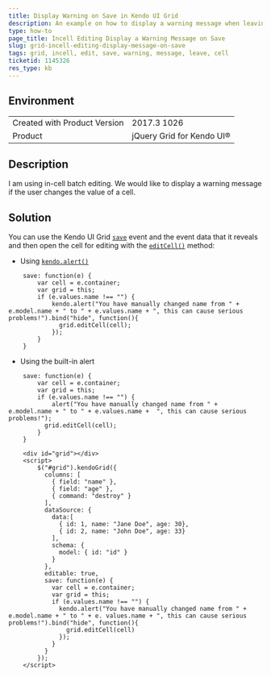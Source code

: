 ```yaml
---
title: Display Warning on Save in Kendo UI Grid
description: An example on how to display a warning message when leaving an edit cell.
type: how-to
page_title: Incell Editing Display a Warning Message on Save
slug: grid-incell-editing-display-message-on-save
tags: grid, incell, edit, save, warning, message, leave, cell
ticketid: 1145326
res_type: kb
---
```


## Environment

<table>
	<tbody>
		<tr>
			<td>Created with Product Version</td>
			<td>2017.3 1026</td>
		</tr>
		<tr>
			<td>Product</td>
			<td>jQuery Grid for Kendo UI®</td>
		</tr>
	</tbody>
</table>


## Description

I am using in-cell batch editing.  We would like to display a warning message if the user changes the value of a cell.

## Solution

You can use the Kendo UI Grid [`save`](/api/javascript/ui/grid/events/save) event and the event data that it reveals and then open the cell for editing with the [`editCell()`](/api/javascript/ui/grid/methods/editcell) method:

- Using [`kendo.alert()`](/api/javascript/kendo/methods/alert)

```
    save: function(e) {
        var cell = e.container;
        var grid = this;
        if (e.values.name !== "") {
            kendo.alert("You have manually changed name from " + e.model.name + " to " + e.values.name + ", this can cause serious problems!").bind("hide", function(){
              grid.editCell(cell);
            });
        } 
    }    
```

- Using the built-in alert

```
    save: function(e) {
        var cell = e.container;
        var grid = this;
        if (e.values.name !== "") {
         	alert("You have manually changed name from " + e.model.name + " to " + e.values.name +  ", this can cause serious problems!");
          grid.editCell(cell);
        } 
    }
```

```dojo
    <div id="grid"></div>
    <script>
        $("#grid").kendoGrid({
          columns: [
            { field: "name" },
            { field: "age" },
            { command: "destroy" }
          ],
          dataSource: {
            data:[
              { id: 1, name: "Jane Doe", age: 30},
              { id: 2, name: "John Doe", age: 33}
            ],
            schema: {
              model: { id: "id" }
            }
          },
          editable: true,
          save: function(e) {
            var cell = e.container;
            var grid = this;
            if (e.values.name !== "") {
              kendo.alert("You have manually changed name from " + e.model.name + " to " + e. values.name + ", this can cause serious problems!").bind("hide", function(){
                grid.editCell(cell)
              });
            } 
          }
        });
    </script>
```
